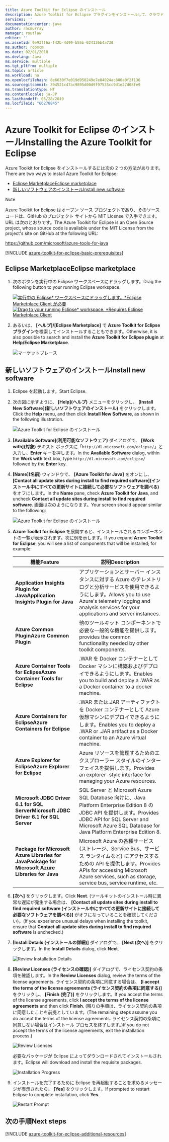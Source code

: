 ```yaml
---
title: Azure Toolkit for Eclipse のインストール
description: Azure Toolkit for Eclipse プラグインをインストールして、クラウド アプリケーションを作成し、Azure にデプロイする方法を説明します。
services: ''
documentationcenter: java
author: rmcmurray
manager: routlaw
editor: ''
ms.assetid: 9e93ff6a-f42b-4d99-b55b-624136b4a730
ms.author: robmcm
ms.date: 02/01/2018
ms.devlang: Java
ms.service: multiple
ms.tgt_pltfrm: multiple
ms.topic: article
ms.workload: na
ms.openlocfilehash: 8e6630f7e019d950249e7e84024ac800a0f2f136
ms.sourcegitcommit: 394521c47ac9895d00d9f97535cc9d1e27d08fe9
ms.translationtype: HT
ms.contentlocale: ja-JP
ms.lasthandoff: 05/28/2019
ms.locfileid: "66270845"
---
```

# <a name="installing-the-azure-toolkit-for-eclipse"></a><span data-ttu-id="ed4b4-103">Azure Toolkit for Eclipse のインストール</span><span class="sxs-lookup"><span data-stu-id="ed4b4-103">Installing the Azure Toolkit for Eclipse</span></span>

<span data-ttu-id="ed4b4-104">Azure Toolkit for Eclipse をインストールするには次の 2 つの方法があります。</span><span class="sxs-lookup"><span data-stu-id="ed4b4-104">There are two ways to install Azure Toolkit for Eclipse:</span></span>

  - [<span data-ttu-id="ed4b4-105">Eclipse Marketplace</span><span class="sxs-lookup"><span data-stu-id="ed4b4-105">Eclipse marketplace</span></span>](#eclipse-marketplace)
  - [<span data-ttu-id="ed4b4-106">新しいソフトウェアのインストール</span><span class="sxs-lookup"><span data-stu-id="ed4b4-106">Install new software</span></span>](#install-new-software)

> [!NOTE] 
> 
> <span data-ttu-id="ed4b4-107">Azure Toolkit for Eclipse はオープン ソース プロジェクトであり、そのソース コードは、GitHub のプロジェクト サイトから MIT License で入手できます。URL は次のとおりです。</span><span class="sxs-lookup"><span data-stu-id="ed4b4-107">The Azure Toolkit for Eclipse is an Open Source project, whose source code is available under the MIT License from the project's site on GitHub at the following URL:</span></span> 
> 
> <https://github.com/microsoft/azure-tools-for-java> 
> 

[!INCLUDE [azure-toolkit-for-eclipse-basic-prerequisites](../includes/azure-toolkit-for-eclipse-basic-prerequisites.md)]

## <a name="eclipse-marketplace"></a><span data-ttu-id="ed4b4-108">Eclipse Marketplace</span><span class="sxs-lookup"><span data-stu-id="ed4b4-108">Eclipse marketplace</span></span>

1. <span data-ttu-id="ed4b4-109">次のボタンを実行中の Eclipse ワークスペースにドラッグします。</span><span class="sxs-lookup"><span data-stu-id="ed4b4-109">Drag the following button to your running Eclipse workspace.</span></span>

    <span data-ttu-id="ed4b4-110">[![実行中の Eclipse* ワークスペースにドラッグします。*Eclipse Marketplace Client が必要](https://marketplace.eclipse.org/sites/all/themes/solstice/public/images/marketplace/btn-install.png)](http://marketplace.eclipse.org/marketplace-client-intro?mpc_install=1919278 "実行中の Eclipse* ワークスペースにドラッグします。*Eclipse Marketplace Client が必要")</span><span class="sxs-lookup"><span data-stu-id="ed4b4-110">[![Drag to your running Eclipse* workspace. *Requires Eclipse Marketplace Client](https://marketplace.eclipse.org/sites/all/themes/solstice/public/images/marketplace/btn-install.png)](http://marketplace.eclipse.org/marketplace-client-intro?mpc_install=1919278 "Drag to your running Eclipse* workspace. *Requires Eclipse Marketplace Client")</span></span>

2. <span data-ttu-id="ed4b4-111">あるいは、 **[ヘルプ]/[Eclipse Marketplace]** で **Azure Toolkit for Eclipse プラグイン**を検索してインストールすることもできます。</span><span class="sxs-lookup"><span data-stu-id="ed4b4-111">Otherwise, it is also possible to search and install the **Azure Toolkit for Eclipse plugin** at **Help/Eclipse Marketplace**.</span></span>

    ![マーケットプレース](./media/azure-toolkit-for-eclipse-installation/marketplace.png)

## <a name="install-new-software"></a><span data-ttu-id="ed4b4-113">新しいソフトウェアのインストール</span><span class="sxs-lookup"><span data-stu-id="ed4b4-113">Install new software</span></span>

1. <span data-ttu-id="ed4b4-114">Eclipse を起動します。</span><span class="sxs-lookup"><span data-stu-id="ed4b4-114">Start Eclipse.</span></span>

1. <span data-ttu-id="ed4b4-115">次の図に示すように、 **[Help]\(ヘルプ\)** メニューをクリックし、 **[Install New Software]\(新しいソフトウェアのインストール\)** をクリックします。</span><span class="sxs-lookup"><span data-stu-id="ed4b4-115">Click the **Help** menu, and then click **Install New Software**, as shown in the following illustration.</span></span>

   ![Azure Toolkit for Eclipse のインストール][01]

1. <span data-ttu-id="ed4b4-117">**[Available Software]\(利用可能なソフトウェア\)** ダイアログで、 **[Work with]\(対象\)** テキスト ボックスに「`http://dl.microsoft.com/eclipse/`」と入力し、**Enter** キーを押します。</span><span class="sxs-lookup"><span data-stu-id="ed4b4-117">In the **Available Software** dialog, within the **Work with** text box, type `http://dl.microsoft.com/eclipse/` followed by the **Enter** key.</span></span>

1. <span data-ttu-id="ed4b4-118">**[Name]\(名前\)** ウィンドウで、 **[Azure Toolkit for Java]** をオンにし、 **[Contact all update sites during install to find required software]\(インストール中にすべての更新サイトに接続して必要なソフトウェアを調べる\)** をオフにします。</span><span class="sxs-lookup"><span data-stu-id="ed4b4-118">In the **Name** pane, check **Azure Toolkit for Java**, and uncheck **Contact all update sites during install to find required software**.</span></span> <span data-ttu-id="ed4b4-119">画面は次のようになります。</span><span class="sxs-lookup"><span data-stu-id="ed4b4-119">Your screen should appear similar to the following:</span></span>

   ![Azure Toolkit for Eclipse のインストール][02]

1. <span data-ttu-id="ed4b4-121">**Azure Toolkit for Eclipse** を展開すると、インストールされるコンポーネントの一覧が表示されます。次に例を示します。</span><span class="sxs-lookup"><span data-stu-id="ed4b4-121">If you expand **Azure Toolkit for Eclipse**, you will see a list of components that will be installed; for example:</span></span>

   | <span data-ttu-id="ed4b4-122">機能</span><span class="sxs-lookup"><span data-stu-id="ed4b4-122">Feature</span></span> | <span data-ttu-id="ed4b4-123">説明</span><span class="sxs-lookup"><span data-stu-id="ed4b4-123">Description</span></span> | 
   |---|---| 
   | <span data-ttu-id="ed4b4-124">**Application Insights Plugin for Java**</span><span class="sxs-lookup"><span data-stu-id="ed4b4-124">**Application Insights Plugin for Java**</span></span> | <span data-ttu-id="ed4b4-125">アプリケーションとサーバー インスタンスに対する Azure のテレメトリ ログと分析サービスを使用できるようにします。</span><span class="sxs-lookup"><span data-stu-id="ed4b4-125">Allows you to use Azure's telemetry logging and analysis services for your applications and server instances.</span></span> | 
   | <span data-ttu-id="ed4b4-126">**Azure Common Plugin**</span><span class="sxs-lookup"><span data-stu-id="ed4b4-126">**Azure Common Plugin**</span></span> | <span data-ttu-id="ed4b4-127">他のツールキット コンポーネントで必要な一般的な機能を提供します。</span><span class="sxs-lookup"><span data-stu-id="ed4b4-127">provides the common functionality needed by other toolkit components.</span></span> | 
   | <span data-ttu-id="ed4b4-128">**Azure Container Tools for Eclipse**</span><span class="sxs-lookup"><span data-stu-id="ed4b4-128">**Azure Container Tools for Eclipse**</span></span> | <span data-ttu-id="ed4b4-129">.WAR を Docker コンテナーとして Docker マシンに構築およびデプロイできるようにします。</span><span class="sxs-lookup"><span data-stu-id="ed4b4-129">Enables you to build and deploy a .WAR as a Docker container to a docker machine.</span></span> | 
   | <span data-ttu-id="ed4b4-130">**Azure Containers for Eclipse**</span><span class="sxs-lookup"><span data-stu-id="ed4b4-130">**Azure Containers for Eclipse**</span></span> | <span data-ttu-id="ed4b4-131">.WAR または.JAR アーティファクトを Docker コンテナーとして Azure 仮想マシンにデプロイできるようにします。</span><span class="sxs-lookup"><span data-stu-id="ed4b4-131">Enables you to deploy a .WAR or .JAR artifact as a Docker container to an Azure virtual machine.</span></span> | 
   | <span data-ttu-id="ed4b4-132">**Azure Explorer for Eclipse**</span><span class="sxs-lookup"><span data-stu-id="ed4b4-132">**Azure Explorer for Eclipse**</span></span> | <span data-ttu-id="ed4b4-133">Azure リソースを管理するためのエクスプローラー スタイルのインターフェイスを提供します。</span><span class="sxs-lookup"><span data-stu-id="ed4b4-133">Provides an explorer-style interface for managing your Azure resources.</span></span> | 
   | <span data-ttu-id="ed4b4-134">**Microsoft JDBC Driver 6.1 for SQL Server**</span><span class="sxs-lookup"><span data-stu-id="ed4b4-134">**Microsoft JDBC Driver 6.1 for SQL Server**</span></span> | <span data-ttu-id="ed4b4-135">SQL Server と Microsoft Azure SQL Database 向けに、Java Platform Enterprise Edition 8 の JDBC API を提供します。</span><span class="sxs-lookup"><span data-stu-id="ed4b4-135">Provides JDBC API for SQL Server and Microsoft Azure SQL Database for Java Platform Enterprise Edition 8.</span></span> | 
   | <span data-ttu-id="ed4b4-136">**Package for Microsoft Azure Libraries for Java**</span><span class="sxs-lookup"><span data-stu-id="ed4b4-136">**Package for Microsoft Azure Libraries for Java**</span></span> | <span data-ttu-id="ed4b4-137">Microsoft Azure の各種サービス (ストレージ、Service Bus、サービス ランタイムなど) にアクセスするための API を提供します。</span><span class="sxs-lookup"><span data-stu-id="ed4b4-137">Provides APIs for accessing Microsoft Azure services, such as storage, service bus, service runtime, etc.</span></span> | 

1. <span data-ttu-id="ed4b4-138">**[次へ]** をクリックします。</span><span class="sxs-lookup"><span data-stu-id="ed4b4-138">Click **Next**.</span></span> <span data-ttu-id="ed4b4-139">(ツールキットのインストール時に異常な遅延が発生する場合は、 **[Contact all update sites during install to find required software (インストール中にすべての更新サイトに接続して必要なソフトウェアを調べる)]** がオフになっていることを確認してください)。</span><span class="sxs-lookup"><span data-stu-id="ed4b4-139">(If you experience unusual delays when installing the toolkit, ensure that **Contact all update sites during install to find required software** is unchecked.)</span></span>

1. <span data-ttu-id="ed4b4-140">**[Install Details (インストールの詳細)]** ダイアログで、 **[Next (次へ)]** をクリックします。</span><span class="sxs-lookup"><span data-stu-id="ed4b4-140">In the **Install Details** dialog, click **Next**.</span></span>

   ![Review Installation Details][03]

1. <span data-ttu-id="ed4b4-142">**[Review Licenses (ライセンスの確認)]** ダイアログで、ライセンス契約の条項を確認します。</span><span class="sxs-lookup"><span data-stu-id="ed4b4-142">In the **Review Licenses** dialog, review the terms of the license agreements.</span></span> <span data-ttu-id="ed4b4-143">ライセンス契約の条項に同意する場合は、 **[I accept the terms of the license agreements (ライセンス契約の条項に同意する)]** をクリックし、 **[Finish (完了)]** をクリックします。</span><span class="sxs-lookup"><span data-stu-id="ed4b4-143">If you accept the terms of the license agreements, click **I accept the terms of the license agreements** and then click **Finish**.</span></span> <span data-ttu-id="ed4b4-144">(残りの手順は、ライセンス契約の条項に同意したことを前提としています。</span><span class="sxs-lookup"><span data-stu-id="ed4b4-144">(The remaining steps assume you do accept the terms of the license agreements.</span></span> <span data-ttu-id="ed4b4-145">ライセンス契約の条項に同意しない場合はインストール プロセスを終了します。)</span><span class="sxs-lookup"><span data-stu-id="ed4b4-145">If you do not accept the terms of the license agreements, exit the installation process.)</span></span>

   ![Review Licenses][04]

   <span data-ttu-id="ed4b4-147">必要なパッケージが Eclipse によってダウンロードされてインストールされます。</span><span class="sxs-lookup"><span data-stu-id="ed4b4-147">Eclipse will download and install the requisite packages.</span></span>

   ![Installation Progress][05]

1. <span data-ttu-id="ed4b4-149">インストールを完了するために Eclipse を再起動することを求めるメッセージが表示されたら、 **[Yes]** をクリックします。</span><span class="sxs-lookup"><span data-stu-id="ed4b4-149">If prompted to restart Eclipse to complete installation, click **Yes**.</span></span>

   ![Restart Prompt][06]

## <a name="next-steps"></a><span data-ttu-id="ed4b4-151">次の手順</span><span class="sxs-lookup"><span data-stu-id="ed4b4-151">Next steps</span></span>

[!INCLUDE [azure-toolkit-for-eclipse-additional-resources](../includes/azure-toolkit-for-eclipse-additional-resources.md)]

<!-- URL List -->

<!-- Legacy MSDN URL = https://msdn.microsoft.com/library/azure/hh690946.aspx -->

<!-- IMG List -->
[01]: media/azure-toolkit-for-eclipse-installation/eclipse-installation-01.png
[02]: media/azure-toolkit-for-eclipse-installation/eclipse-installation-02.png
[03]: media/azure-toolkit-for-eclipse-installation/eclipse-installation-03.png
[04]: media/azure-toolkit-for-eclipse-installation/eclipse-installation-04.png
[05]: media/azure-toolkit-for-eclipse-installation/eclipse-installation-05.png
[06]: media/azure-toolkit-for-eclipse-installation/eclipse-installation-06.png
